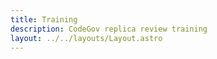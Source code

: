 ```yaml
---
title: Training
description: CodeGov replica review training
layout: ../../layouts/Layout.astro
---
```

